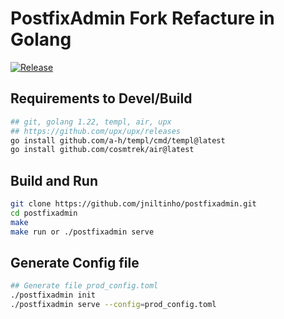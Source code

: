 # PostfixAdmin Fork Refacture in Golang

[![Release](https://github.com/jniltinho/postfixadmin/workflows/Release/badge.svg)](https://github.com/jniltinho/postfixadmin/actions?query=workflow%3ARelease)


## Requirements to Devel/Build

```bash
## git, golang 1.22, templ, air, upx
## https://github.com/upx/upx/releases
go install github.com/a-h/templ/cmd/templ@latest
go install github.com/cosmtrek/air@latest
```


## Build and Run

```bash
git clone https://github.com/jniltinho/postfixadmin.git
cd postfixadmin
make
make run or ./postfixadmin serve
```

## Generate Config file

```bash
## Generate file prod_config.toml
./postfixadmin init
./postfixadmin serve --config=prod_config.toml
```
